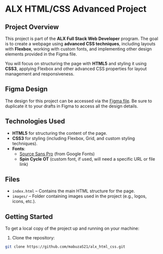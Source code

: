 # ALX HTML/CSS Advanced Project

## Project Overview

This project is part of the **ALX Full Stack Web Developer** program. The goal is to create a webpage using **advanced CSS techniques**, including layouts with **Flexbox**, working with custom fonts, and implementing other design elements provided in the Figma file.

You will focus on structuring the page with **HTML5** and styling it using **CSS3**, applying Flexbox and other advanced CSS properties for layout management and responsiveness.

## Figma Design

The design for this project can be accessed via the [Figma file](https://www.figma.com/design/dyYL6Ku4WG7vsdpwvlcJZC/Homepage?node-id=0-1&p=f&t=6c1Kgd4OhjGwQ2G9-0). Be sure to duplicate it to your drafts in Figma to access all the design details.

## Technologies Used

- **HTML5** for structuring the content of the page.
- **CSS3** for styling (including Flexbox, Grid, and custom styling techniques).
- **Fonts**: 
  - [Source Sans Pro](https://fonts.google.com/specimen/Source+Sans+Pro) (from Google Fonts)
  - **Spin Cycle OT** (custom font, if used, will need a specific URL or file link)

## Files

- `index.html` – Contains the main HTML structure for the page.
- `images/` – Folder containing images used in the project (e.g., logos, icons, etc.).

## Getting Started

To get a local copy of the project up and running on your machine:

1. Clone the repository:

```bash
git clone https://github.com/mabuzaS21/alx_html_css.git

